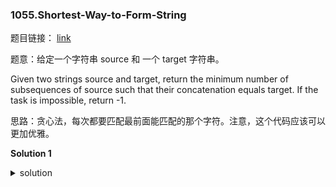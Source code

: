 ### 1055.Shortest-Way-to-Form-String

题目链接： [link](https://leetcode.com/problems/shortest-way-to-form-string/)

题意：给定一个字符串 source 和 一个 target 字符串。

Given two strings source and target, return the minimum number of subsequences of source such that their concatenation equals target. If the task is impossible, return -1.

思路：贪心法，每次都要匹配最前面能匹配的那个字符。注意，这个代码应该可以更加优雅。

**Solution 1**

<details>
<summary>solution</summary>

```C++
// time complexity: O(max(n, m))
class Solution {
public:
    int shortestWay(string source, string target) {
        unordered_set<char> sourceSet;
        
        for (auto c : source) {
            sourceSet.insert(c);
        }
        const int n = source.size();
        int result = 1;
        int curIdx = 0;
        
        for (auto c : target) {
            if (!sourceSet.count(c)) {return -1;}
            bool find = false, isNewSource = false;
            int lastPos = curIdx; 
            
            while (curIdx < n || isNewSource && curIdx < lastPos) {
                if (c == source[curIdx]) {
                    find = true;
                }
                ++curIdx;
                if (curIdx == n && !isNewSource) {
                    isNewSource = true;
                    curIdx = 0;
                    result++;
                }
                if (find) { break; }
            }
        }
        
        if (curIdx == 0) {result--;}
        return result;
    }
};
```

</details>